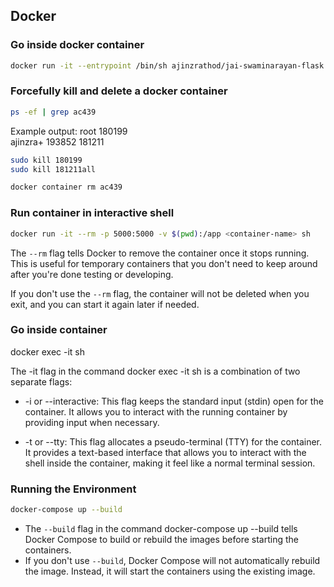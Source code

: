 ## Docker 

### Go inside docker container
```bash
docker run -it --entrypoint /bin/sh ajinzrathod/jai-swaminarayan-flask:0.0.1.RELEASE
```

### Forcefully kill and delete a docker container
```bash
ps -ef | grep ac439
```

Example output:
root      180199      
ajinzra+  193852  181211  

```bash
sudo kill 180199
sudo kill 181211all

docker container rm ac439
```


### Run container in interactive shell
```bash
docker run -it --rm -p 5000:5000 -v $(pwd):/app <container-name> sh
```

The `--rm` flag tells Docker to remove the container once it stops running. This is useful for temporary containers that you don't need to keep around after you're done testing or developing.

If you don't use the `--rm` flag, the container will not be deleted when you exit, and you can start it again later if needed.


### Go inside container
docker exec -it <container-name> sh

The -it flag in the command docker exec -it <container-name> sh is a combination of two separate flags:

* -i or --interactive: This flag keeps the standard input (stdin) open for the container. It allows you to interact with the running container by providing input when necessary.

* -t or --tty: This flag allocates a pseudo-terminal (TTY) for the container. It provides a text-based interface that allows you to interact with the shell inside the container, making it feel like a normal terminal session.

### Running the Environment

```bash
docker-compose up --build
```
* The `--build` flag in the command docker-compose up --build tells Docker Compose to build or rebuild the images before starting the containers. 
* If you don't use `--build`, Docker Compose will not automatically rebuild the image. Instead, it will start the containers using the existing image.

